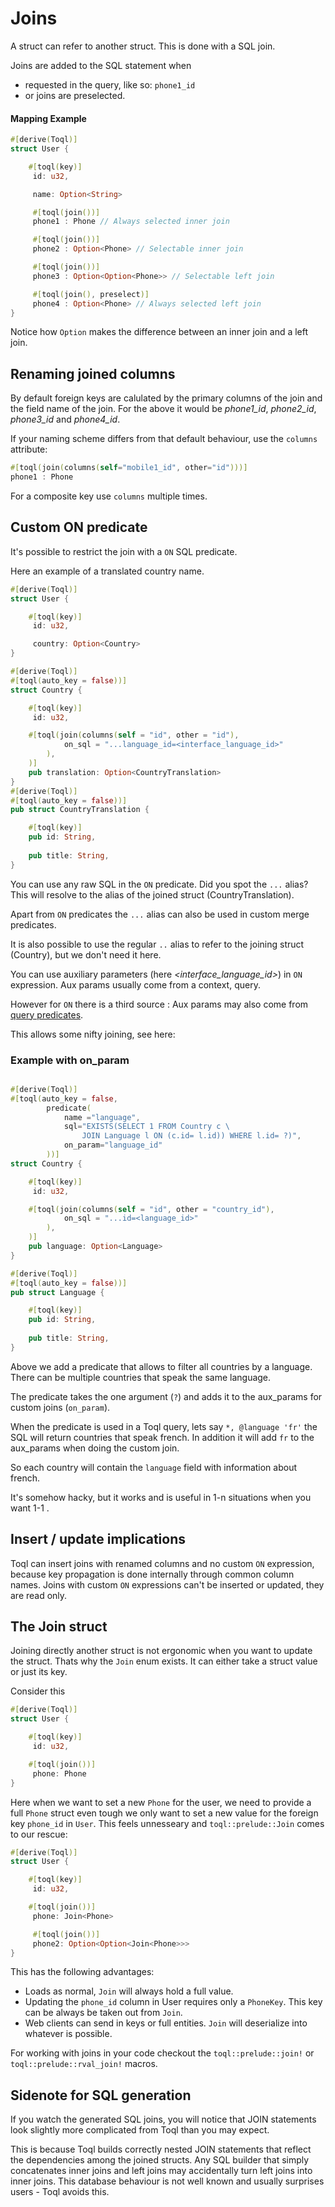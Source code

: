 
# Joins
A struct can refer to another struct. This is done with a SQL join. 

Joins are added to the SQL statement when
- requested in the query, like so: `phone1_id`
- or joins are preselected.


#### Mapping Example

```rust
#[derive(Toql)]
struct User {

	#[toql(key)]
	 id: u32,	

	 name: Option<String>

	 #[toql(join())]  
	 phone1 : Phone // Always selected inner join

	 #[toql(join())]  
	 phone2 : Option<Phone> // Selectable inner join

	 #[toql(join())]  
	 phone3 : Option<Option<Phone>> // Selectable left join

	 #[toql(join(), preselect)]  
	 phone4 : Option<Phone> // Always selected left join
}
```
Notice how `Option` makes the difference between an inner join and a left join.

## Renaming joined columns
By default foreign keys are calulated by the primary columns of the join and the field name of the join.
For the above it would be *phone1_id*, *phone2_id*, *phone3_id* and *phone4_id*.


If your naming scheme differs from that default behaviour, use the `columns` attribute:
```rust
#[toql(join(columns(self="mobile1_id", other="id")))]  
phone1 : Phone 
```

For a composite key use `columns` multiple times.


## Custom ON predicate

It's possible to restrict the join with a `ON` SQL predicate. 

Here an example of a translated country name. 

```rust
#[derive(Toql)]
struct User {

	#[toql(key)]
	 id: u32,	

	 country: Option<Country>
}

#[derive(Toql)]
#[toql(auto_key = false))]
struct Country {

	#[toql(key)]
	 id: u32,	

	#[toql(join(columns(self = "id", other = "id"), 
			on_sql = "...language_id=<interface_language_id>"
        ),
    )]
    pub translation: Option<CountryTranslation>
}
#[derive(Toql)]
#[toql(auto_key = false))]
pub struct CountryTranslation {

    #[toql(key)]
    pub id: String,
    
    pub title: String,
}
```
You can use any raw SQL in the `ON` predicate. Did you spot the `...` alias? 
This will resolve to the alias of the joined struct (CountryTranslation). 

Apart from `ON` predicates the `...` alias can also be used in custom merge predicates.

It is also possible to use the regular `..` alias to refer to the joining struct (Country), but we don't need it here.

You can use auxiliary parameters (here *<interface_language_id>*) in `ON` expression. 
Aux params usually come from a context, query.

However for `ON` there is a third source : Aux params may also come from [query predicates](10-predicates.md).

This allows some nifty joining, see here:

### Example with on_param
```rust

#[derive(Toql)]
#[toql(auto_key = false, 
		predicate(
			name ="language", 
			sql="EXISTS(SELECT 1 FROM Country c \
				JOIN Language l ON (c.id= l.id)) WHERE l.id= ?)", 
			on_param="language_id"
		))]
struct Country {

	#[toql(key)]
	 id: u32,	

	#[toql(join(columns(self = "id", other = "country_id"), 
			on_sql = "...id=<language_id>"
        ),
    )]
    pub language: Option<Language>
}

#[derive(Toql)]
#[toql(auto_key = false))]
pub struct Language {

    #[toql(key)]
    pub id: String,
    
    pub title: String,
}
```

Above we add a predicate that allows to filter all countries by a language.
There can be multiple countries that speak the same language.

The predicate takes the one argument (`?`) and adds it to the aux_params for custom joins (`on_param`). 

When the predicate is used in a Toql query, lets say  `*, @language 'fr'` the SQL will return  countries that speak french.
In addition it will add `fr` to the aux_params when doing the custom join.  

So each country will contain the `language` field with information about french.

It's somehow hacky, but it works and is useful in 1-n situations when you want 1-1 .


## Insert / update implications

Toql can insert joins with renamed columns and no custom `ON` expression, 
because key propagation is done internally through common column names.
Joins with custom `ON` expressions can't be inserted or updated, they are read only.




## The Join struct
Joining directly another struct is not ergonomic when you want to update the struct. 
Thats why the `Join` enum exists. It can either take a struct value or just its key.

Consider this

```rust
#[derive(Toql)]
struct User {

	#[toql(key)]
	 id: u32,	

	#[toql(join())]
	 phone: Phone
}
```

Here when we want to set a new `Phone` for the user, we need to provide a full `Phone` struct
even tough we only want to set a new value for the foreign key `phone_id` in `User`.
This feels unnesseary and `toql::prelude::Join` comes to our rescue:

```rust
#[derive(Toql)]
struct User {

	#[toql(key)]
	 id: u32,	

	#[toql(join())]
	 phone: Join<Phone>

	 #[toql(join())]
	 phone2: Option<Option<Join<Phone>>>
}
```

This has the following advantages:
 - Loads as normal, `Join` will always hold a full value.
 - Updating the `phone_id` column in User requires only a `PhoneKey`.
   This key can be always be taken out from `Join`.
 - Web clients can send in keys or full entities. `Join` will deserialize into whatever is possible.
  
For working with joins in your code checkout the `toql::prelude::join!` or `toql::prelude::rval_join!` macros.


## Sidenote for SQL generation

If you watch the generated SQL joins, you will notice that JOIN statements look slightly more complicated from Toql than you may expect.

This is because Toql builds correctly nested JOIN statements that reflect the dependencies among the joined structs. Any SQL builder that simply concatenates inner joins and left joins may accidentally turn left joins into inner joins. This database behaviour is not well known and usually surprises users - Toql avoids this.








